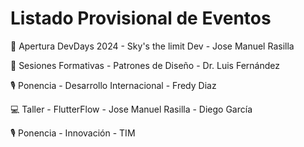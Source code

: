 # Listado Provisional de Eventos

:door: Apertura DevDays 2024 - Sky's the limit Dev - Jose Manuel Rasilla

:memo: Sesiones Formativas - Patrones de Diseño - Dr. Luis Fernández

:studio_microphone: Ponencia - Desarrollo Internacional - Fredy Diaz

:computer: Taller - FlutterFlow - Jose Manuel Rasilla - Diego García

:studio_microphone: Ponencia - Innovación - TIM 
